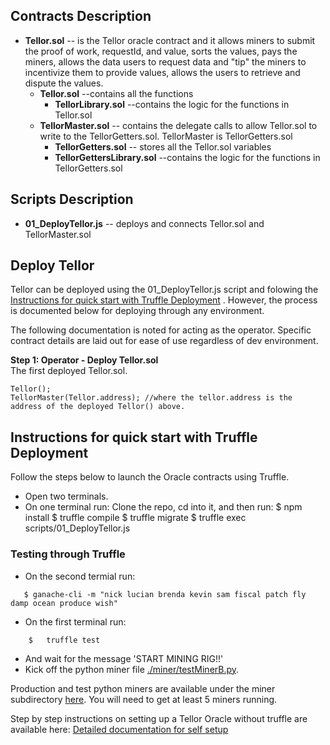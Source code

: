 <!---
<span style="color:#06D88C"> Tellor </span>
-->

## Contracts Description <a name="Contracts-Description"> </a>
* <b>Tellor.sol</b> -- is the Tellor oracle contract and it allows miners to submit the proof of work, requestId, and value, sorts the values, pays the miners, allows the data users to request data and "tip" the miners to incentivize them to provide values, allows the users to retrieve and dispute the values.
    * <b>Tellor.sol</b> --contains all the functions
       * <b>TellorLibrary.sol</b> --contains the logic for the functions in Tellor.sol
    * <b>TellorMaster.sol</b> -- contains the delegate calls to allow Tellor.sol to write to the TellorGetters.sol. TellorMaster is TellorGetters.sol
        * <b>TellorGetters.sol</b> -- stores all the Tellor.sol variables 
        * <b>TellorGettersLibrary.sol</b> --contains the logic for the functions in TellorGetters.sol


## Scripts Description <a name="Scripts-Description"> </a>

* <b>01_DeployTellor.js</b> -- deploys and connects Tellor.sol and TellorMaster.sol


## Deploy Tellor<a name="operator-setup"> </a>  
Tellor can be deployed using the 01_DeployTellor.js script and folowing the [Instructions for quick start with Truffle Deployment](#Quick-Deployment) . However, the process is documented below for deploying through any environment. 

The following documentation is noted for acting as the operator. Specific contract details are laid out for ease of use regardless of dev environment. 

**Step 1: Operator - Deploy Tellor.sol**  
The first deployed Tellor.sol.

```solidity
Tellor();
TellorMaster(Tellor.address); //where the tellor.address is the address of the deployed Tellor() above.
```

<!---

  $ npm install tellor

On contracts use “is usingTellor” to access these functions: requestData, retreiveData,  getLastQuery.
-->

## Instructions for quick start with Truffle Deployment <a name="Quick-Deployment"> </a> 
Follow the steps below to launch the Oracle contracts using Truffle. 

*  Open two terminals.
*  On one terminal run:
    Clone the repo, cd into it, and then run:
    $ npm install
    $ truffle compile
    $ truffle migrate
    $ truffle exec scripts/01_DeployTellor.js

### Testing through Truffle<a name="testing"> </a>
*  On the second termial run:
```solidity
   $ ganache-cli -m "nick lucian brenda kevin sam fiscal patch fly damp ocean produce wish"
```
*  On the first terminal run: 

```solidity
    $   truffle test
```
*  And wait for the message 'START MINING RIG!!'
*  Kick off the python miner file [./miner/testMinerB.py](./miner/testMinerB.py).


Production and test python miners are available under the miner subdirectory [here](./miner/). You will need to get at least 5 miners running.

Step by step instructions on setting up a Tellor Oracle without truffle are available here: [Detailed documentation for self setup](./SetupDocumentation.md)

